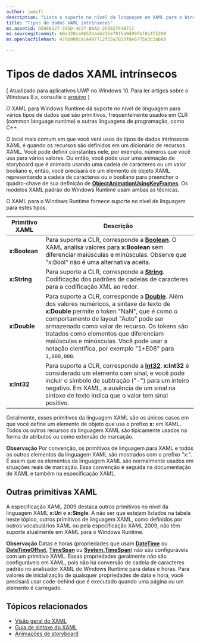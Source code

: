 ```yaml
---
author: jwmsft
description: "Lista o suporte no nível da linguagem em XAML para o Windows Runtime para determinados tipos de dados em CLR (Common Language Runtime) e em outras linguagens de programação, por exemplo, C++."
title: "Tipos de dados XAML intrínsecos"
ms.assetid: D50E6127-395D-4E27-BAA2-2FE627F4B711
ms.sourcegitcommit: 60e328ca8652baeb226e78f5a9d99fbf8c4f5208
ms.openlocfilehash: 479b900ca14497712f25a7825fde6775a3c1ab60

---
```


# Tipos de dados XAML intrínsecos

\[ Atualizado para aplicativos UWP no Windows 10. Para ler artigos sobre o Windows 8.x, consulte o [arquivo](http://go.microsoft.com/fwlink/p/?linkid=619132) \]

O XAML para Windows Runtime dá suporte no nível de linguagem para vários tipos de dados que são primitivos, frequentemente usados em CLR (common language runtime) e outras linguagens de programação, como C++.

O local mais comum em que você verá usos de tipos de dados intrínsecos XAML é quando os recursos são definidos em um dicionário de recursos XAML. Você pode definir constantes nele, por exemplo, números que você usa para vários valores. Ou então, você pode usar uma animação de storyboard que é animada usando uma cadeia de caracteres ou um valor booliano e, então, você precisará de um elemento de objeto XAML representando a cadeia de caracteres ou o booliano para preencher o quadro-chave de sua definição de [**ObjectAnimationUsingKeyFrames**](https://msdn.microsoft.com/library/windows/apps/br210320). Os modelos XAML padrão do Windows Runtime usam ambas as técnicas.

O XAML para o Windows Runtime fornece suporte no nível de linguagem para estes tipos.

| Primitivo XAML | Descrição |
|-------|-------------|
| **x:Boolean**  | Para suporte a CLR, corresponde a [**Boolean**](https://msdn.microsoft.com/library/windows/apps/xaml/system.boolean.aspx). O XAML analisa valores para **x:Boolean** sem diferenciar maiúsculas e minúsculas. Observe que "x:Bool" não é uma alternativa aceita. |
| **x:String**   | Para suporte a CLR, corresponde a [**String**](https://msdn.microsoft.com/library/windows/apps/xaml/system.string.aspx). Codificação dos padrões de cadeias de caracteres para a codificação XML ao redor. |
| **x:Double**   | Para suporte a CLR, corresponde a [**Double**](https://msdn.microsoft.com/library/windows/apps/xaml/system.double.aspx). Além dos valores numéricos, a sintaxe de texto de **x:Double** permite o token "NaN", que é como o comportamento de layout "Auto" pode ser armazenado como valor de recurso. Os tokens são tratados como elementos que diferenciam maiúsculas e minúsculas. Você pode usar a notação científica, por exemplo "1+E06" para `1,000,000`. |
| **x:Int32**    | Para suporte a CLR, corresponde a [**Int32**](https://msdn.microsoft.com/library/windows/apps/xaml/system.int32.aspx). **x:Int32** é considerado um elemento com sinal, e você pode incluir o símbolo de subtração ("-") para um inteiro negativo. Em XAML, a ausência de um sinal na sintaxe de texto indica que o valor tem sinal positivo. |

Geralmente, esses primitivos da linguagem XAML são os únicos casos em que você define um elemento de objeto que usa o prefixo **x:** em XAML. Todos os outros recursos da linguagem XAML são tipicamente usados na forma de atributos ou como extensão de marcação.

**Observação**  Por convenção, os primitivos de linguagem para XAML e todos os outros elementos da linguagem XAML são mostrados com o prefixo "x:". É assim que os elementos da linguagem XAML são normalmente usados em situações reais de marcação. Essa convenção é seguida na documentação de XAML e também na especificação XAML.

## Outras primitivas XAML

A especificação XAML 2009 destaca outros primitivos no nível da linguagem XAML **x:Uri** e **x:Single**. A não ser que estejam listados na tabela neste tópico, outros primitivos de linguagem XAML, como definidos por outros vocabulários XAML ou pela especificação XAML 2009, não têm suporte atualmente em XAML para o Windows Runtime.

**Observação**  Datas e horas (propriedades que usam [**DateTime**](https://msdn.microsoft.com/library/windows/apps/br206576) ou [**DateTimeOffset**](https://msdn.microsoft.com/library/windows/apps/xaml/system.datetimeoffset.aspx), [**TimeSpan**](https://msdn.microsoft.com/library/windows/apps/br225996) ou [**System.TimeSpan**](https://msdn.microsoft.com/library/windows/apps/xaml/system.timespan.aspx)) não são configuráveis com um primitivo XAML. Essas propriedades geralmente não são configuráveis em XAML, pois não há conversão de cadeia de caracteres padrão no analisador XAML do Windows Runtime para datas e horas. Para valores de inicialização de quaisquer propriedades de data e hora, você precisará usar code-behind que é executado quando uma página ou um elemento é carregado.

## Tópicos relacionados

* [Visão geral do XAML](xaml-overview.md)
* [Guia de sintaxe do XAML](xaml-syntax-guide.md)
* [Animações de storyboard](https://msdn.microsoft.com/library/windows/apps/mt187354)
 




<!--HONumber=Jun16_HO5-->


